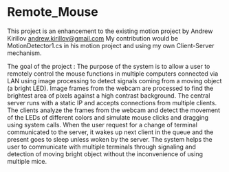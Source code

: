 # Remote_Mouse

This project is an enhancement to the existing motion project by  Andrew Kirillov andrew.kirillov@gmail.com
My contribution would be MotionDetector1.cs in his motion project and using my own Client-Server mechanism.

The goal of the project :
The purpose of the system is to allow a user to remotely control the mouse functions in multiple computers connected via LAN using image processing to detect signals coming from a moving object (a bright LED). Image frames from the webcam are processed to find the brightest area of pixels against a high contrast background. The central server runs with a static IP and accepts connections from multiple clients. The clients analyze the frames from the webcam and detect the movement of the LEDs of different colors and simulate mouse clicks and dragging using system calls. When the user request for a change of terminal communicated to the server, it wakes up next client in the queue and the present goes to sleep unless woken by the server. The system helps the user to communicate with multiple terminals through signaling and detection of moving bright object without the inconvenience of using multiple mice.
